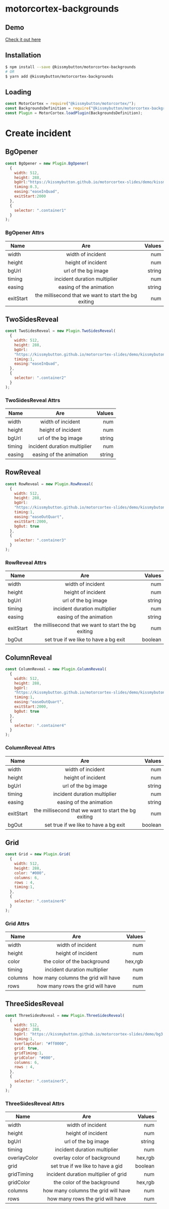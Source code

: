 # motorcortex-backgrounds

## Demo
[Check it out here](https://kissmybutton.github.io/motorcortex-backgrounds/demo/index.html)

## Installation

```bash
$ npm install --save @kissmybutton/motorcortex-backgrounds
# OR
$ yarn add @kissmybutton/motorcortex-backgrounds
```

## Loading

```javascript
const MotorCortex = require("@kissmybutton/motorcortex/");
const BackgroundsDefinition = require("@kissmybutton/motorcortex-backgrounds");
const Plugin = MotorCortex.loadPlugin(BackgroundsDefinition);
```

# Create incident

## BgOpener

```javascript
const BgOpener = new Plugin.BgOpener(
  {
    width: 512,
    height: 288,
    bgUrl:"https://kissmybutton.github.io/motorcortex-slides/demo/kissmybutonbg.jpg",
    timing:0.3,
    easing:"easeInQuad",
    exitStart:2000
  },
  {
    selector: ".container1"
  }
);
```

### BgOpener Attrs

| Name        | Are           | Values  |
| ------------- |:-------------:| -----:|
| width     | width of incident  | num |
| height     | height of incident  | num |
| bgUrl     | url of the bg image  | string |
| timing     | incident duration multiplier  | num |
| easing     | easing of the animation  | string |
| exitStart     | the millisecond that we want to start the bg exiting  | num |


## TwoSidesReveal

```javascript
const TwoSidesReveal = new Plugin.TwoSidesReveal(
  {
    width: 512,
    height: 288,
    bgUrl:
    "https://kissmybutton.github.io/motorcortex-slides/demo/kissmybutonbg.jpg",
    timing:1,
    easing:"easeInQuad",
  },
  {
    selector: ".container2"
  }
);
```

### TwoSidesReveal Attrs

| Name        | Are           | Values  |
| ------------- |:-------------:| -----:|
| width     | width of incident  | num |
| height     | height of incident  | num |
| bgUrl     | url of the bg image  | string |
| timing     | incident duration multiplier  | num |
| easing     | easing of the animation  | string |



## RowReveal

```javascript
const RowReveal = new Plugin.RowReveal(
  {
    width: 512,
    height: 288,
    bgUrl:
    "https://kissmybutton.github.io/motorcortex-slides/demo/kissmybutonbg.jpg",
    timing:1,
    easing:"easeOutQuart",
    exitStart:2000,
    bgOut: true
  },
  {
    selector: ".container3"
  }
);
```

### RowReveal Attrs

| Name        | Are           | Values  |
| ------------- |:-------------:| -----:|
| width     | width of incident  | num |
| height     | height of incident  | num |
| bgUrl     | url of the bg image  | string |
| timing     | incident duration multiplier  | num |
| easing     | easing of the animation  | string |
| exitStart     | the millisecond that we want to start the bg exiting  | num |
| bgOut     | set true if we like to have a bg exit  | boolean |


## ColumnReveal

```javascript
const ColumnReveal = new Plugin.ColumnReveal(
  {
    width: 512,
    height: 288,
    bgUrl:
    "https://kissmybutton.github.io/motorcortex-slides/demo/kissmybutonbg.jpg",
    timing:1,
    easing:"easeOutQuart",
    exitStart:2000,
    bgOut: true
  },
  {
    selector: ".container4"
  }
);
```

### ColumnReveal Attrs

| Name        | Are           | Values  |
| ------------- |:-------------:| -----:|
| width     | width of incident  | num |
| height     | height of incident  | num |
| bgUrl     | url of the bg image  | string |
| timing     | incident duration multiplier  | num |
| easing     | easing of the animation  | string |
| exitStart     | the millisecond that we want to start the bg exiting  | num |
| bgOut     | set true if we like to have a bg exit  | boolean |



## Grid

```javascript
const Grid = new Plugin.Grid(
  {
    width: 512,
    height: 288,
    color: "#000",
    columns: 6,
    rows : 4,
    timing:1,
  },
  {
    selector: ".container6"
  }
);
```

### Grid Attrs

| Name        | Are           | Values  |
| ------------- |:-------------:| -----:|
| width     | width of incident  | num |
| height     | height of incident  | num |
| color     | the color of the background  | hex,rgb |
| timing     | incident duration multiplier  | num |
| columns     | how many columns the grid will have  | num |
| rows     | how many rows the grid will have  | num |



## ThreeSidesReveal

```javascript
const ThreeSidesReveal = new Plugin.ThreeSidesReveal(
  {
    width: 512,
    height: 288,
    bgUrl: "https://kissmybutton.github.io/motorcortex-slides/demo/bg3.jpg",
    timing:1,
    overlayColor: "#ff0000",
    grid: true,
    gridTiming:1,
    gridColor: "#000",
    columns: 6,
    rows : 4,
  },
  {
    selector: ".container5",
  }
);
```

### ThreeSidesReveal Attrs

| Name        | Are           | Values  |
| ------------- |:-------------:| -----:|
| width     | width of incident  | num |
| height     | height of incident  | num |
| bgUrl     | url of the bg image  | string |
| timing     | incident duration multiplier  | num |
| overlayColor   | overlay color of background  | hex,rgb |
| grid     | set true if we like to have a gid  | boolean |
| gridTiming     | incident duration multiplier of grid  | num |
| gridColor     | the color of the background  | hex,rgb |
| columns     | how many columns the grid will have  | num |
| rows     | how many rows the grid will have  | num |
